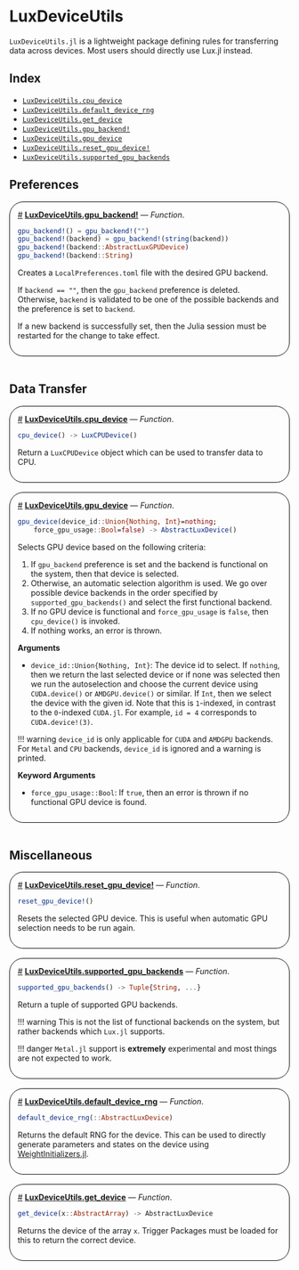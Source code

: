 


<a id='LuxDeviceUtils-API'></a>

# LuxDeviceUtils


`LuxDeviceUtils.jl` is a lightweight package defining rules for transferring data across devices. Most users should directly use Lux.jl instead.


<a id='Index'></a>

## Index

- [`LuxDeviceUtils.cpu_device`](#LuxDeviceUtils.cpu_device)
- [`LuxDeviceUtils.default_device_rng`](#LuxDeviceUtils.default_device_rng)
- [`LuxDeviceUtils.get_device`](#LuxDeviceUtils.get_device)
- [`LuxDeviceUtils.gpu_backend!`](#LuxDeviceUtils.gpu_backend!)
- [`LuxDeviceUtils.gpu_device`](#LuxDeviceUtils.gpu_device)
- [`LuxDeviceUtils.reset_gpu_device!`](#LuxDeviceUtils.reset_gpu_device!)
- [`LuxDeviceUtils.supported_gpu_backends`](#LuxDeviceUtils.supported_gpu_backends)


<a id='Preferences'></a>

## Preferences

<div style='border-width:1px; border-style:solid; border-color:black; padding: 1em; border-radius: 25px;'>
<a id='LuxDeviceUtils.gpu_backend!' href='#LuxDeviceUtils.gpu_backend!'>#</a>&nbsp;<b><u>LuxDeviceUtils.gpu_backend!</u></b> &mdash; <i>Function</i>.



```julia
gpu_backend!() = gpu_backend!("")
gpu_backend!(backend) = gpu_backend!(string(backend))
gpu_backend!(backend::AbstractLuxGPUDevice)
gpu_backend!(backend::String)
```

Creates a `LocalPreferences.toml` file with the desired GPU backend.

If `backend == ""`, then the `gpu_backend` preference is deleted. Otherwise, `backend` is validated to be one of the possible backends and the preference is set to `backend`.

If a new backend is successfully set, then the Julia session must be restarted for the change to take effect.

</div>
<br>

<a id='Data-Transfer'></a>

## Data Transfer

<div style='border-width:1px; border-style:solid; border-color:black; padding: 1em; border-radius: 25px;'>
<a id='LuxDeviceUtils.cpu_device' href='#LuxDeviceUtils.cpu_device'>#</a>&nbsp;<b><u>LuxDeviceUtils.cpu_device</u></b> &mdash; <i>Function</i>.



```julia
cpu_device() -> LuxCPUDevice()
```

Return a `LuxCPUDevice` object which can be used to transfer data to CPU.

</div>
<br>
<div style='border-width:1px; border-style:solid; border-color:black; padding: 1em; border-radius: 25px;'>
<a id='LuxDeviceUtils.gpu_device' href='#LuxDeviceUtils.gpu_device'>#</a>&nbsp;<b><u>LuxDeviceUtils.gpu_device</u></b> &mdash; <i>Function</i>.



```julia
gpu_device(device_id::Union{Nothing, Int}=nothing;
    force_gpu_usage::Bool=false) -> AbstractLuxDevice()
```

Selects GPU device based on the following criteria:

1. If `gpu_backend` preference is set and the backend is functional on the system, then that device is selected.
2. Otherwise, an automatic selection algorithm is used. We go over possible device backends in the order specified by `supported_gpu_backends()` and select the first functional backend.
3. If no GPU device is functional and  `force_gpu_usage` is `false`, then `cpu_device()` is invoked.
4. If nothing works, an error is thrown.

**Arguments**

  * `device_id::Union{Nothing, Int}`: The device id to select. If `nothing`, then we return the last selected device or if none was selected then we run the autoselection and choose the current device using `CUDA.device()` or `AMDGPU.device()` or similar. If `Int`, then we select the device with the given id. Note that this is `1`-indexed, in contrast to the `0`-indexed `CUDA.jl`. For example, `id = 4` corresponds to `CUDA.device!(3)`.

!!! warning
    `device_id` is only applicable for `CUDA` and `AMDGPU` backends. For `Metal` and `CPU` backends, `device_id` is ignored and a warning is printed.


**Keyword Arguments**

  * `force_gpu_usage::Bool`: If `true`, then an error is thrown if no functional GPU device is found.

</div>
<br>

<a id='Miscellaneous'></a>

## Miscellaneous

<div style='border-width:1px; border-style:solid; border-color:black; padding: 1em; border-radius: 25px;'>
<a id='LuxDeviceUtils.reset_gpu_device!' href='#LuxDeviceUtils.reset_gpu_device!'>#</a>&nbsp;<b><u>LuxDeviceUtils.reset_gpu_device!</u></b> &mdash; <i>Function</i>.



```julia
reset_gpu_device!()
```

Resets the selected GPU device. This is useful when automatic GPU selection needs to be run again.

</div>
<br>
<div style='border-width:1px; border-style:solid; border-color:black; padding: 1em; border-radius: 25px;'>
<a id='LuxDeviceUtils.supported_gpu_backends' href='#LuxDeviceUtils.supported_gpu_backends'>#</a>&nbsp;<b><u>LuxDeviceUtils.supported_gpu_backends</u></b> &mdash; <i>Function</i>.



```julia
supported_gpu_backends() -> Tuple{String, ...}
```

Return a tuple of supported GPU backends.

!!! warning
    This is not the list of functional backends on the system, but rather backends which `Lux.jl` supports.


!!! danger
    `Metal.jl` support is **extremely** experimental and most things are not expected to work.


</div>
<br>
<div style='border-width:1px; border-style:solid; border-color:black; padding: 1em; border-radius: 25px;'>
<a id='LuxDeviceUtils.default_device_rng' href='#LuxDeviceUtils.default_device_rng'>#</a>&nbsp;<b><u>LuxDeviceUtils.default_device_rng</u></b> &mdash; <i>Function</i>.



```julia
default_device_rng(::AbstractLuxDevice)
```

Returns the default RNG for the device. This can be used to directly generate parameters and states on the device using [WeightInitializers.jl](https://github.com/LuxDL/WeightInitializers.jl).

</div>
<br>
<div style='border-width:1px; border-style:solid; border-color:black; padding: 1em; border-radius: 25px;'>
<a id='LuxDeviceUtils.get_device' href='#LuxDeviceUtils.get_device'>#</a>&nbsp;<b><u>LuxDeviceUtils.get_device</u></b> &mdash; <i>Function</i>.



```julia
get_device(x::AbstractArray) -> AbstractLuxDevice
```

Returns the device of the array `x`. Trigger Packages must be loaded for this to return the correct device.

</div>
<br>
